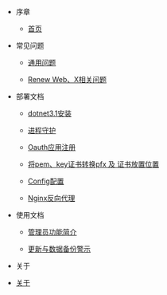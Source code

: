 - 序章

    - [首页](README.md)

- 常见问题

   - [通用问题](Questions.md)

   - [Renew Web、X相关问题](Renew_Web-Questions.md)

- 部署文档

   - [dotnet3.1安装](dotnet-help-Home.md)
 
   - [进程守护](systemd-help-Home.md)

   - [Oauth应用注册](App-registrations-help-Home.md)

   - [将pem、key证书转换pfx 及 证书放置位置](pfx-help.md)

   - [Config配置](Config-help.md)
 
   - [Nginx反向代理](Nginx-help.md)

- 使用文档

  - [管理员功能简介](program-help.md)

  - [更新与数据备份警示](update_and_backup-help.md)

- 关于

 - [关于](About.md)
